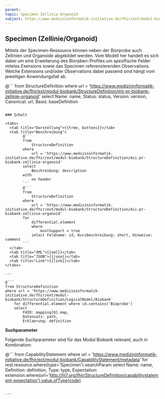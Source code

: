 ```yaml
---
parent:
topic: Specimen Zellinie Organoid
subject: https://www.medizininformatik-initiative.de/fhir/ext/modul-biobank/StructureDefinition/mii-pr-biobank-zellinie-organoid
---
```


## Specimen (Zellinie/Organoid)

Mittels der Specimen-Ressource können neben der Biorprobe auch Zellinien und Organoide abgebildet werden. Vom Modell her handelt es sich dabei um eine Erweiterung des Biorpben-Profiles um spezifische Felder miteles Exensions sowie das Specimen referenzierenden Observations. Welche Extensions und/oder Observations dabei passend sind hängt vom jeweiligen Anwendungsfall ab. 

@```
from
    StructureDefinition
where
    url = 'https://www.medizininformatik-initiative.de/fhir/ext/modul-biobank/StructureDefinition/mii-pr-biobank-zellinie-organoid'
select
    Name: name, Status: status, Version: version, Canonical: url, Basis: baseDefinition
```

### Inhalt

<tabs>
  <tab title="Darstellung">{{tree, buttons}}</tab>
  <tab title="Beschreibung">
        @```
        from
	        StructureDefinition
        where
	        url = 'https://www.medizininformatik-initiative.de/fhir/ext/modul-biobank/StructureDefinition/mii-pr-biobank-zellinie-organoid'
        select
	        Beschreibung: description
        with
            no header
        ```
        @```
        from
            StructureDefinition
        where
            url = 'https://www.medizininformatik-initiative.de/fhir/ext/modul-biobank/StructureDefinition/mii-pr-biobank-zellinie-organoid'
        for
            differential.element
            where
                mustSupport = true
            select Feldname: id, Kurzbeschreibung: short, Hinweise: comment
        ```
  </tab>
  <tab title="XML">{{xml}}</tab>
  <tab title="JSON">{{json}}</tab>
  <tab title="Link">{{link}}</tab>
</tabs>

---

@```
from StructureDefinition
where url = 'https://www.medizininformatik-initiative.de/fhir/ext/modul-biobank/StructureDefinition/LogicalModel/Biobank'
    for differential.element where id.contains('Bioprobe')
    select
        FHIR: mapping[0].map,
        Datensatz: path,
        Erklaerung: definition
```

**Suchparameter**


Folgende Suchparameter sind für das Modul Biobank relevant, auch in Kombination:

@``` from CapabilityStatement where url = 'https://www.medizininformatik-initiative.de/fhir/ext/modul-biobank/CapabilityStatement/metadata' for rest.resource.where(type='Specimen').searchParam select Name: name, Definition: definition, Type: type, Expectation: extension.where(url='http://hl7.org/fhir/StructureDefinition/capabilitystatement-expectation').value.ofType(code)
```

---